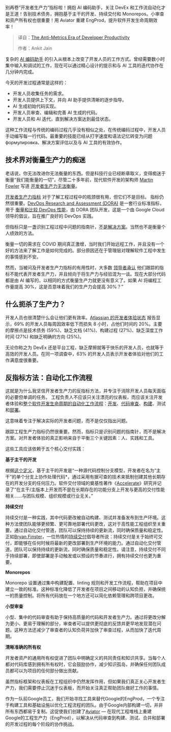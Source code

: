 <!--
title: 开发者生产力的反指标时代
cover: https://cdn.thenewstack.io/media/2025/06/7f2a730c-metrics.png
summary: 别再卷“开发者生产力”指标啦！拥抱 AI 编码助手，关注 DevEx 和工作流自动化才是王道！告别技术债务，拥抱基于主干的开发、持续交付和 Monorepos。小审查和资产所有权也很重要！用 Aviator 重建 EngProd，提升软件开发生命周期效率！
-->

别再卷“开发者生产力”指标啦！拥抱 AI 编码助手，关注 DevEx 和工作流自动化才是王道！告别技术债务，拥抱基于主干的开发、持续交付和 Monorepos。小审查和资产所有权也很重要！用 Aviator 重建 EngProd，提升软件开发生命周期效率！

> 译自：[The Anti-Metrics Era of Developer Productivity](https://thenewstack.io/the-anti-metrics-era-of-developer-productivity/)
> 
> 作者：Ankit Jain

复杂的 [AI 编码助手](https://thenewstack.io/ai-coding-assistants-are-reshaping-engineering-not-replacing-engineers/) 的引入从根本上改变了开发人员的工作方式。曾经需要数小时集中输入和调试的工作，现在可以通过精心设计的提示和与 AI 工具的迭代协作在几分钟内完成。

今天的开发过程通常是这样的：

- 开发人员收集任务的需求。
- 开发人员提供上下文，并向 AI 助手提供清晰的逐步指导。
- AI 生成初始代码实现。
- 开发人员审查、编辑和完善 AI 生成的代码。
- 开发人员和 AI 迭代，直到解决方案达到最佳状态。

这种工作流程与传统的编码过程几乎没有相似之处，在传统编码过程中，开发人员手动编写每一行代码。最重要的技能已经从打字速度和语法记忆转变为问题 формулировка、解决方案评估以及与 AI 工具的有效协作。

## 技术界对衡量生产力的痴迷

老话说，你无法改进你无法衡量的东西。但是科技行业已经断章取义，变得痴迷于衡量“我们能衡量的一切”，尽管二十多年前，现代软件开发的架构师 [Martin Fowler](https://twitter.com/martinfowler) 写道 [开发者生产力无法衡量](https://martinfowler.com/bliki/CannotMeasureProductivity.html)。

[开发者生产力指标](https://thenewstack.io/developer-productivity-whos-tracking-it-not-many/) 对于了解工程过程中的瓶颈很有用，但它们不是目标。
指标仍然很重要。[DevOps Research and Assessment (DORA)](https://thenewstack.io/google-says-you-might-be-doing-dora-metrics-wrong/) 是一套行业标准指标，用于 [衡量和比较 DevOps 性能](https://thenewstack.io/dora-2024-ai-and-platform-engineering-fall-short/)，由 DORA 团队开发，这是一个由 Google Cloud 领导的倡议，旨在推广良好的 DevOps 实践。

但指标只是一盏识别工程过程中问题的指南针，[不是解决方案](https://www.aviator.co/blog/everything-wrong-with-dora-metrics/)。当然也不是衡量个人绩效的方法。

衡量一切的需求在 COVID 期间真正激增，当时我们开始远程工作，并且没有一个好的方法来了解工作是如何完成的。部分原因还在于管理层对理解软件工程中发生的事情感到不安。

然而，当被问及开发者生产力指标的有用性时，大多数 [领导者承认](https://www.atlassian.com/software/compass/resources/state-of-developer-2024) 他们跟踪的指标不能代表开发者生产力，并且倾向于将生产力与经验混为一谈。现在大部分代码都是由 AI 编写的，以相同的方式衡量生产力就更没有意义了。如果 AI 将编程工作量提高 30%，这是否意味着我们的生产力会提高 30%？”

## 什么扼杀了生产力？

开发人员也很清楚什么会让他们更有效率。[Atlassian 的开发者体验状态](https://www.atlassian.com/software/compass/resources/state-of-developer-2024) 报告显示，69% 的开发人员每周因效率低下而损失 8 小时，占他们时间的 20%。主要的摩擦点是技术债务 (59%)、缺乏文档 (41%)、构建过程 (27%)、缺乏深度工作时间 (27%) 和缺乏明确的方向 (25%)。

无论你称之为 DevEx 还是平台工程，缺乏摩擦就等于快乐的开发人员，也就等于高效的开发人员。在同一项调查中，63% 的开发人员表示开发者体验对他们的工作满意度很重要。

## 反指标方法：自动化工作流程

这就是为什么我坚信开发者生产力的反指标方法，并专注于消除开发人员每天面临的必要但单调的任务。
工程负责人不应该只关注漂亮的仪表板，而应该关注开发者体验和[整个软件开发生命周期的自动化工作流程](https://www.aviator.co/?utm_source=tns&utm_medium=content&utm_campaign=q2-2025-tns-article-1-aviator-home&utm_term=net-new&utm_content=awareness)：[开发](https://www.aviator.co/stacked-prs?utm_source=tns&utm_medium=content&utm_campaign=q2-2025-tns-article-1-aviator-stackedprs&utm_term=net-new&utm_content=awareness)、[代码审查](https://www.aviator.co/flexreview?utm_source=tns&utm_medium=content&utm_campaign=q2-2025-tns-article-1-aviator-flexreview&utm_term=net-new&utm_content=awareness)、[构建](https://www.aviator.co/merge-queue?utm_source=tns&utm_medium=content&utm_campaign=q2-2025-tns-article-1-aviator-mergequeue&utm_term=net-new&utm_content=awareness)、测试和[部署](https://www.aviator.co/releases?utm_source=tns&utm_medium=content&utm_campaign=q2-2025-tns-article-1-aviator-releases&utm_term=net-new&utm_content=awareness)。

这意味着专注于解决实际的开发者问题，而不是仅仅指出问题。

跟踪工程生产力指标仍然很重要。然而，指标只是识别问题的指南针，而不是解决方案。对开发者体验的真正影响来自于平衡三个关键因素：人、实践和工具。

这些工具应该依赖于五个核心交付实践：

**基于主干的开发**

根据[这个定义](https://trunkbaseddevelopment.com/#one-line-summary)，基于主干的开发是“一种源代码控制分支模型，开发者在名为“主干”的单个分支上协作处理代码*，通过采用有据可查的技术来抵制创建其他长期存在的开发分支的任何压力。软件交付领域的奠基性著作《[Accelerate](https://www.oreilly.com/library/view/accelerate/9781457191435/)》研究并记录了“在主干/主版本上开发而不是在长期存在的功能分支上开发与更高的交付性能相关……与团队规模、组织规模或行业无关。”

**持续交付**

持续交付是一种实践，其中代码更改被自动构建、测试并准备发布到生产环境。这种方法使团队能够更频繁、更可靠地部署代码更改，这对于高性能工程组织至关重要。通过自动化交付管道，团队可以保持持续的更新流，同时确保质量和稳定性。正如[Bryan Finster](https://www.linkedin.com/in/bryan-finster/)，一位热情的[持续交付](https://minimumcd.org/)倡导者所说：持续交付是关于始终可交付，即能够在任何时候将最新的更改部署到生产环境的能力。通过自动化交付管道，团队可以保持持续的更新流，同时确保质量和稳定性。请注意，持续交付不同于持续部署，即使部署是手动触发或以预设的节奏进行，拥有持续交付也更为重要。

**Monorepos**

Monorepo 设置通过集中构建配置、linting 规则和开发工作流程，帮助在项目中建立一致的标准。这种标准化降低了开发者在项目之间移动的认知负担，并确保统一的质量控制。将所有代码放在一个地方还可以简化依赖管理和跨项目更改。

**小型审查**

小型、集中的代码审查有助于保持高质量的代码和开发者生产力。通过将更改分解为更小、更易于理解的部分，审查者可以提供更彻底的反馈并更早地发现潜在问题。这种方法还减少了审查者的认知负荷并加快了审查过程，从而加快了迭代周期。

**清晰准确的所有权**

开发者资产的通用所有权促进了团队中明确定义的共同责任和知识共享。当每个人都对代码库感到拥有所有权时，它会鼓励协作，减少知识孤岛，并确保任何团队成员都可以为项目的任何部分做出贡献。

虽然指标框架和仪表板在工程组织中仍然发挥作用，但如果我们真正关心开发者生产力，我们需要停止沉迷于仪表板，而开始关注真正帮助团队做好工作的事情。

作为一队前Google员工，我们开始寻找工具来替代Google的EngProd，一个专注于构建工具和基础设施以优化工程流程的团队。由于Google内部构建一切，并非所有东西都易于复制。这促使我们创建了[Aviator](https://www.aviator.co/?utm_source=tns&utm_medium=content&utm_campaign=q2-2025-tns-article-1-aviator-home&utm_term=net-new&utm_content=awareness) — 在现代工程堆栈上重建Google的工程生产力（EngProd），以解决从代码审查到构建、测试、合并和部署的开发过程的每个阶段的协作挑战。